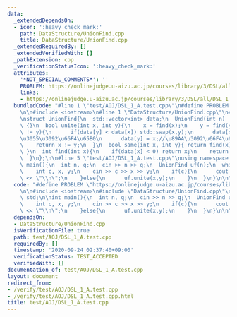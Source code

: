 ```yaml
---
data:
  _extendedDependsOn:
  - icon: ':heavy_check_mark:'
    path: DataStructure/UnionFind.cpp
    title: DataStructure/UnionFind.cpp
  _extendedRequiredBy: []
  _extendedVerifiedWith: []
  _pathExtension: cpp
  _verificationStatusIcon: ':heavy_check_mark:'
  attributes:
    '*NOT_SPECIAL_COMMENTS*': ''
    PROBLEM: https://onlinejudge.u-aizu.ac.jp/courses/library/3/DSL/all/DSL_1_A
    links:
    - https://onlinejudge.u-aizu.ac.jp/courses/library/3/DSL/all/DSL_1_A
  bundledCode: "#line 1 \"test/AOJ/DSL_1_A.test.cpp\"\n#define PROBLEM \"https://onlinejudge.u-aizu.ac.jp/courses/library/3/DSL/all/DSL_1_A\"\
    \n\n#include <iostream>\n#line 1 \"DataStructure/UnionFind.cpp\"\n#include <vector>\n\
    \nstruct UnionFind{\n  std::vector<int> data;\n  UnionFind(int n) : data(n, -1)\
    \ {}\n  bool unite(int x, int y){\n    x = find(x);\n    y = find(y);\n    if(x\
    \ != y){\n      if(data[y] < data[x]) std::swap(x,y);\n      data[x] += data[y];//\u9AD8\
    \u3055\u3092\u66F4\u65B0\n      data[y] = x;//\u89AA\u3092\u66F4\u65B0\n    }\n\
    \    return x != y;\n  }\n  bool same(int x, int y){ return find(x) == find(y);\
    \ }\n  int find(int x){\n    if(data[x] < 0) return x;\n    return data[x] = find(data[x]);\n\
    \  }\n};\n\n#line 5 \"test/AOJ/DSL_1_A.test.cpp\"\nusing namespace std;\n\nint\
    \ main(){\n  int n, q;\n  cin >> n >> q;\n  UnionFind uf(n);\n  while(q--){\n\
    \    int c, x, y;\n    cin >> c >> x >> y;\n    if(c){\n      cout << uf.same(x,y)\
    \ << \"\\n\";\n    }else{\n      uf.unite(x,y);\n    }\n  }\n}\n\n"
  code: "#define PROBLEM \"https://onlinejudge.u-aizu.ac.jp/courses/library/3/DSL/all/DSL_1_A\"\
    \n\n#include <iostream>\n#include \"DataStructure/UnionFind.cpp\"\nusing namespace\
    \ std;\n\nint main(){\n  int n, q;\n  cin >> n >> q;\n  UnionFind uf(n);\n  while(q--){\n\
    \    int c, x, y;\n    cin >> c >> x >> y;\n    if(c){\n      cout << uf.same(x,y)\
    \ << \"\\n\";\n    }else{\n      uf.unite(x,y);\n    }\n  }\n}\n\n"
  dependsOn:
  - DataStructure/UnionFind.cpp
  isVerificationFile: true
  path: test/AOJ/DSL_1_A.test.cpp
  requiredBy: []
  timestamp: '2020-09-24 02:37:40+09:00'
  verificationStatus: TEST_ACCEPTED
  verifiedWith: []
documentation_of: test/AOJ/DSL_1_A.test.cpp
layout: document
redirect_from:
- /verify/test/AOJ/DSL_1_A.test.cpp
- /verify/test/AOJ/DSL_1_A.test.cpp.html
title: test/AOJ/DSL_1_A.test.cpp
---
```

